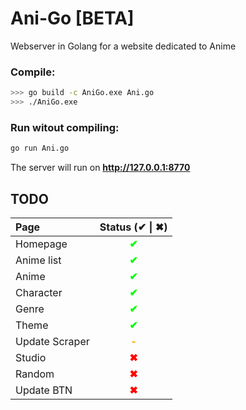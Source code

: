 # Ani-Go \[BETA\]

Webserver in Golang for a website dedicated to Anime

### Compile:
```sh
>>> go build -c AniGo.exe Ani.go
>>> ./AniGo.exe
```

### Run witout compiling:
```sh
go run Ani.go
```
The server will run on **http://127.0.0.1:8770**

## TODO
|      Page      |           Status (✔ \| ✖)          |
| :------------- | :----------------------------------: |
| Homepage       | <span style="color:#00ff00; font-weight: bold">✔</span> |
| Anime list     | <span style="color:#00ff00; font-weight: bold">✔</span> |
| Anime          | <span style="color:#00ff00; font-weight: bold">✔</span> |
| Character      | <span style="color:#00ff00; font-weight: bold">✔</span> |
| Genre          | <span style="color:#00ff00; font-weight: bold">✔</span> |
| Theme          | <span style="color:#00ff00; font-weight: bold">✔</span> |
| Update Scraper | <span style="color:#ffaa00; font-weight: bold">-</span> |
| Studio         | <span style="color:#ff0000; font-weight: bold">✖</span> |
| Random         | <span style="color:#ff0000; font-weight: bold">✖</span> |
| Update BTN     | <span style="color:#ff0000; font-weight: bold">✖</span> |

